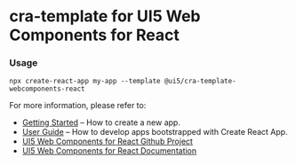 # cra-template for UI5 Web Components for React

### Usage

```shell script
npx create-react-app my-app --template @ui5/cra-template-webcomponents-react
```

For more information, please refer to:

- [Getting Started](https://create-react-app.dev/docs/getting-started) – How to create a new app.
- [User Guide](https://create-react-app.dev) – How to develop apps bootstrapped with Create React App.
- [UI5 Web Components for React Github Project](https://github.com/SAP/ui5-webcomponents-react)
- [UI5 Web Components for React Documentation](https://sap.github.io/ui5-webcomponents-react/)
